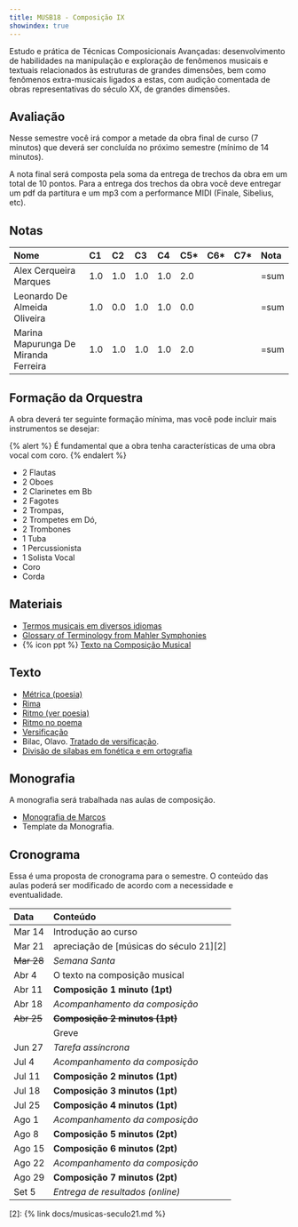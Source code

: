 ```yaml
---
title: MUSB18 - Composição IX
showindex: true
---
```


Estudo e prática de Técnicas Composicionais Avançadas: desenvolvimento de
habilidades na manipulação e exploração de fenômenos musicais e textuais
relacionados às estruturas de grandes dimensões, bem como fenômenos
extra-musicais ligados a estas, com audição comentada de obras representativas
do século XX, de grandes dimensões.


## Avaliação

Nesse semestre você irá compor a metade da obra final de curso (7 minutos) que
deverá ser concluída no próximo semestre (mínimo de 14 minutos).

A nota final será composta pela soma da entrega de trechos da obra em um total
de 10 pontos. Para a entrega dos trechos da obra você deve entregar um pdf da
partitura e um mp3 com a performance MIDI (Finale, Sibelius, etc).

## Notas

| Nome                                 | C1  | C2  | C3  | C4  | C5* | C6* | C7* | Nota |
|:-------------------------------------|:----|:----|:----|:----|:----|:----|:----|:-----|
| Alex Cerqueira Marques               | 1.0 | 1.0 | 1.0 | 1.0 | 2.0 |     |     | =sum |
| Leonardo De Almeida Oliveira         | 1.0 | 0.0 | 1.0 | 1.0 | 0.0 |     |     | =sum |
| Marina Mapurunga De Miranda Ferreira | 1.0 | 1.0 | 1.0 | 1.0 | 2.0 |     |     | =sum |

## Formação da Orquestra

A obra deverá ter seguinte formação mínima, mas você pode incluir mais
instrumentos se desejar:

{% alert %}
É fundamental que a obra tenha características de uma obra vocal com coro.
{% endalert %}

- 2 Flautas
- 2 Oboes
- 2 Clarinetes em Bb
- 2 Fagotes
- 2 Trompas,
- 2 Trompetes em Dó,
- 2 Trombones
- 1 Tuba
- 1 Percussionista
- 1 Solista Vocal
- Coro
- Corda

## Materiais

- [Termos musicais em diversos idiomas](https://web.library.yale.edu/cataloging/music/instname)
- [Glossary of Terminology from Mahler Symphonies](https://www.orchestralibrary.com/reftables/mahler2gloss.html)
- {% icon ppt %} [Texto na Composição Musical](https://docs.pkroger.com/Texto%20na%20Composição%20Musical.pptx)


## Texto

- [Métrica (poesia)](http://pt.wikipedia.org/wiki/Métrica_(poesia))
- [Rima](http://pt.wikipedia.org/wiki/Rima)
- [Ritmo (ver poesia)](http://pt.wikipedia.org/wiki/Ritmo)
- [Ritmo no poema](http://pt.wikipedia.org/wiki/Ritmo_no_poema)
- [Versificação](http://pt.wikipedia.org/wiki/Versificação)
- Bilac, Olavo. [Tratado de versificação](https://digital.bbm.usp.br/handle/bbm/4711).
- [Divisão de sílabas em fonética e em ortografia](http://www.academia.org.br/artigos/divisao-de-silabas-em-fonetica-e-em-ortografia)


## Monografia

A monografia será trabalhada nas aulas de composição.

- [Monografia de Marcos][1]
- Template da Monografia.


## Cronograma

Essa é uma proposta de cronograma para o semestre. O conteúdo das aulas poderá
ser modificado de acordo com a necessidade e eventualidade.


| Data       | Conteúdo                                |
|:-----------|:----------------------------------------|
| Mar 14     | Introdução ao curso                     |
| Mar 21     | apreciação de [músicas do século 21][2] |
| ~~Mar 28~~ | _Semana Santa_                          |
| Abr 4      | O texto na composição musical           |
| Abr 11     | **Composição 1 minuto (1pt)**           |
| Abr 18     | _Acompanhamento da composição_          |
| ~~Abr 25~~ | ~~**Composição 2 minutos (1pt)**~~      |
|            | Greve                                   |
| Jun 27     | _Tarefa assíncrona_                     |
| Jul 4      | _Acompanhamento da composição_          |
| Jul 11     | **Composição 2 minutos (1pt)**          |
| Jul 18     | **Composição 3 minutos (1pt)**          |
| Jul 25     | **Composição 4 minutos (1pt)**          |
| Ago 1      | _Acompanhamento da composição_          |
| Ago 8      | **Composição 5 minutos (2pt)**          |
| Ago 15     | **Composição 6 minutos (2pt)**          |
| Ago 22     | _Acompanhamento da composição_          |
| Ago 29     | **Composição 7 minutos (2pt)**          |
| Set 5      | _Entrega de resultados (online)_        |


[1]: https://nuvem.ufba.br/s/SXPpxVJ1c4iBDcf
[2]: {% link docs/musicas-seculo21.md %}
